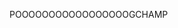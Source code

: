 POOOOOOOOOOOOOOOOOGCHAMP

<!---
FinlayDaG33k/FinlayDaG33k is a ✨ special ✨ repository because its `README.md` (this file) appears on your GitHub profile.
You can click the Preview link to take a look at your changes.
--->
